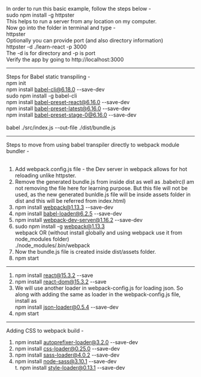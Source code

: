 In order to run this basic example, follow the steps below - <br/>
sudo npm install -g httpster <br/>
This helps to run a server from any location on my computer. <br/>
Now go into the folder in terminal and type - <br/>
httpster<br/>
Optionally you can provide port (and also directory information)<br/>
httpster -d ./learn-react -p 3000<br/>
The -d is for directory and -p is port<br/>
Verify the app by going to http://localhost:3000<br/>

---

Steps for Babel static transpiling - <br/>
npm init <br/>
npm install babel-cli@6.18.0 --save-dev <br/>
sudo npm install -g babel-cli <br/>
npm install babel-preset-react@6.16.0 --save-dev <br/>
npm install babel-preset-latest@6.16.0 --save-dev <br/>
npm install babel-preset-stage-0@6.16.0 --save-dev <br/>
<br/>
babel ./src/index.js --out-file ./dist/bundle.js <br/>


---

Steps to move from using babel transpiler directly to webpack module bundler - <br/>
<br/>
1. Add webpack.config.js file - the Dev server in webpack allows for hot reloading unlike httpster. <br/>
2. Remove the generated bundle.js from inside dist as well as .babelrc(I am not removing the file here for learning purpose. But this file will not be used, as the new generated bunldle.js file will be inside assets folder in dist and this will be referred from index.html) <br/>
3. npm install webpack@1.13.3 --save-dev <br/>
4. npm install babel-loader@6.2.5 --save-dev <br/>
5. npm install webpack-dev-server@1.16.2 --save-dev <br/>
6. sudo npm install -g webpack@1.13.3 <br/>
webpack
OR (without install globally and using webpack use it from node_modules folder)<br/>
./node_modules/.bin/webpack <br/>
7. Now the bundle.js file is created inside dist/assets folder. <br/>
8. npm start


----

1. npm install react@15.3.2 --save <br/>
2. npm install react-dom@15.3.2 --save <br/>
3. We will use another loader in webpack-config.js for loading json. So along with adding the same as loader in the webpack-config.js file, install as <br/>
npm install json-loader@0.5.4 --save-dev <br/>
4. npm start


--------
Adding CSS to webpack build - <br/>
1. npm install autoprefixer-loader@3.2.0 --save-dev <br/>
2. npm install css-loader@0.25.0 --save-dev <br/>
3. npm install sass-loader@4.0.2 --save-dev <br/>
4. npm install node-sass@3.10.1 --save-dev <br/>
t. npm install style-loader@0.13.1 --save-dev
